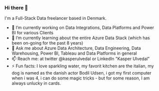 ### Hi there 👋

I'm a Full-Stack Data freelancer based in Denmark.

<!--
**kasperulvedal/kasperulvedal** is a ✨ _special_ ✨ repository because its `README.md` (this file) appears on your GitHub profile.

Here are some ideas to get you started:

- 🔭 I’m currently working on ...
- 🌱 I’m currently learning ...
- 👯 I’m looking to collaborate on ...
- 🤔 I’m looking for help with ...
- 💬 Ask me about ...
- 📫 How to reach me: ...
- 😄 Pronouns: ...
- ⚡ Fun fact: ...
-->

- 🔭 I’m currently working on Data Integrations, Data Platforms and Power BI for various Clients
- 🌱 I’m currently learning about the entire Azure Data Stack (which has been on-going for the past 8 years)
- 💬 Ask me about Azure Data Architecture, Data Engineering, Data Warehousing, Power BI, Tableau and Data Platforms in general
- 📫 Reach me: at twitter @kasperulvedal or LinkedIn "Kasper Ulvedal"
- ⚡ Fun facts: I love sparkling water, my favorit kitchen are the italian, my dog is named as the danish actor Bodil Udsen, i got my first computer when i was 4, i can do some magic tricks - but for some reason, I am always unlucky in cards.
